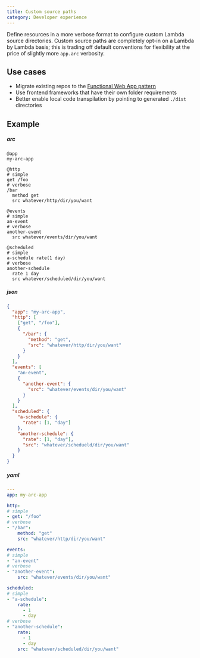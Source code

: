 ```yaml
---
title: Custom source paths
category: Developer experience
---
```


Define resources in a more verbose format to configure custom Lambda source directories. Custom source paths are completely opt-in on a Lambda by Lambda basis; this is trading off default conventions for flexibility at the price of slightly more `app.arc` verbosity.

## Use cases

- Migrate existing repos to the [Functional Web App pattern](https://fwa.dev)
- Use frontend frameworks that have their own folder requirements
- Better enable local code transpilation by pointing to generated `./dist` directories


## Example

<arc-viewer default-tab=arc>
<div slot=contents>

<arc-tab label=arc>
<h5>arc</h5>
<div slot=content>

```arc
@app
my-arc-app

@http
# simple
get /foo
# verbose
/bar
  method get
  src whatever/http/dir/you/want

@events
# simple
an-event
# verbose
another-event
  src whatever/events/dir/you/want

@scheduled
# simple
a-schedule rate(1 day)
# verbose
another-schedule
  rate 1 day
  src whatever/scheduled/dir/you/want

```
</div>
</arc-tab>

<arc-tab label=json>
<h5>json</h5>
<div slot=content>

```json
{
  "app": "my-arc-app",
  "http": [
    ["get", "/foo"],
    {
      "/bar": {
        "method": "get",
        "src": "whatever/http/dir/you/want"
      }
    }
  ],
  "events": [
    "an-event",
    {
      "another-event": {
        "src": "whatever/events/dir/you/want"
      }
    }
  ],
  "scheduled": {
    "a-schedule": {
      "rate": [1, "day"]
    },
    "another-schedule": {
      "rate": [1, "day"],
      "src": "whatever/schedueld/dir/you/want"
    }
  }
}

```
</div>
</arc-tab>

<arc-tab label=yaml>
<h5>yaml</h5>
<div slot=content>

```yaml
---
app: my-arc-app

http:
# simple
- get: "/foo"
# verbose
- "/bar":
    method: "get"
    src: "whatever/http/dir/you/want"

events:
# simple
- "an-event"
# verbose
- "another-event":
    src: "whatever/events/dir/you/want"

scheduled:
# simple
- "a-schedule":
    rate:
      - 1
      - day
# verbose
- "another-schedule":
    rate:
      - 1
      - day
    src: "whatever/scheduled/dir/you/want"

```
</div>
</arc-tab>

</div>
</arc-viewer>
